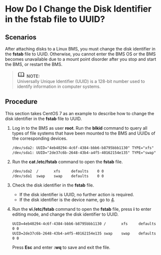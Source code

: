 # How Do I Change the Disk Identifier in the fstab file to UUID?<a name="EN-US_TOPIC_0151841134"></a>

## Scenarios<a name="section8777165815715"></a>

After attaching disks to a Linux BMS, you must change the disk identifier in the  **fstab**  file to UUID. Otherwise, you cannot enter the BMS OS or the BMS becomes unavailable due to a mount point disorder after you stop and start the BMS, or restart the BMS.

>![](public_sys-resources/icon-note.gif) **NOTE:**   
>Universally Unique Identifier \(UUID\) is a 128-bit number used to identify information in computer systems.  

## Procedure<a name="section19667181242113"></a>

This section takes CentOS 7 as an example to describe how to change the disk identifier in the  **fstab**  file to UUID.

1.  Log in to the BMS as user  **root**. Run the  **blkid**  command to query all types of file systems that have been mounted to the BMS and UUIDs of the corresponding devices.

    ```
    /dev/sda2: UUID="4eb40294-4c6f-4384-bbb6-b8795bbb1130" TYPE="xfs"
    /dev/sda1: UUID="2de37c6b-2648-43b4-a4f5-40162154e135" TYPE="swap"
    ```

2.  Run the  **cat /etc/fstab**  command to open the  **fstab**  file.

    ```
    /dev/sda2  /       xfs     defaults    0 0
    /dev/sda1  swap    swap    defaults    0 0
    ```

3.  Check the disk identifier in the  **fstab**  file.
    -   If the disk identifier is UUID, no further action is required.
    -   If the disk identifier is the device name, go to  [4](#li784575352211).

4.  <a name="li784575352211"></a>Run the  **vi /etc/fstab**  command to open the  **fstab**  file, press  **i**  to enter editing mode, and change the disk identifier to UUID.

    ```
    UUID=4eb40294-4c6f-4384-bbb6-b8795bbb1130 /       xfs     defaults    0 0
    UUID=2de37c6b-2648-43b4-a4f5-40162154e135 swap    swap    defaults    0 0
    ```

    Press  **Esc**  and enter  **:wq**  to save and exit the file.


